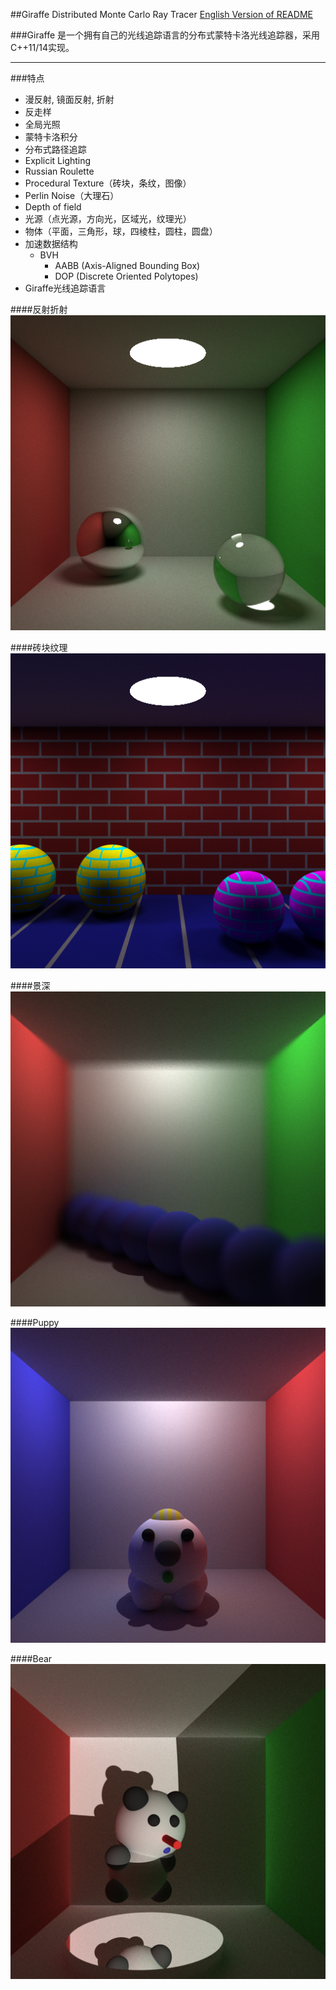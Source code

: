 ##Giraffe Distributed Monte Carlo Ray Tracer
[English Version of README](./README.en.md)

###Giraffe 是一个拥有自己的光线追踪语言的分布式蒙特卡洛光线追踪器，采用C++11/14实现。
***

###特点
* 漫反射, 镜面反射, 折射
* 反走样
* 全局光照
* 蒙特卡洛积分
* 分布式路径追踪
* Explicit Lighting
* Russian Roulette
* Procedural Texture（砖块，条纹，图像）
* Perlin Noise（大理石）
* Depth of field
* 光源（点光源，方向光，区域光，纹理光）
* 物体（平面，三角形，球，四棱柱，圆柱，圆盘）
* 加速数据结构
	- BVH
		+	AABB (Axis-Aligned Bounding Box)
		+	DOP	(Discrete Oriented Polytopes)
* Giraffe光线追踪语言


####反射折射
![](./image/reflect_refract.png)

####砖块纹理
![](./image/brick.png)

####景深
![](./image/depth_of_field.png)

####Puppy
![](./image/puppy.png)

####Bear
![](./image/bear.png)
